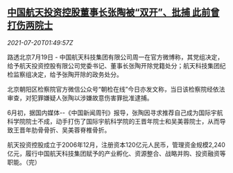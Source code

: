 <!--1626746463000-->
[中国航天投资控股董事长张陶被“双开”、批捕 此前曾打伤两院士](https://cn.reuters.com/article/casc-zhangtao-arrested-0720-idCNKBS2EQ04Q)
------

<div><i>2021-07-20T01:49:57Z</i></div><p>路透北京7月19日 - 中国航天科技集团有限公司周一在官方微博称，其党组决定，给予航天投资控股有限公司党委书记、董事长张陶开除党籍处分；航天科技集团纪检监察组决定，给予张陶开除的政务处分。</p><p>北京朝阳区检察院官方微信公众号“朝检在线”今日亦发文称，当日该检察院经依法审查，对犯罪嫌疑人张陶以涉嫌故意伤害罪批准逮捕。</p><p>6月初，据国内媒体--《中国新闻周刊》报导，张陶因寻求推荐自己成为国际宇航科学院院士不成，动手打伤了国际宇航科学院的王晋年院士和吴美蓉院士，从而导致王晋年肋骨骨折、吴美蓉脊椎骨折。</p><p>航天投资控股成立于2006年12月，注册资本120亿元人民币，管理资金规模2,240亿元，履行中国航天科技集团赋予的产业孵化、资源整合、战略并购、投资融资等职能。（完）</p>
